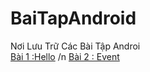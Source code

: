 # BaiTapAndroid
Nơi Lưu Trữ Các Bài Tập Androi </br>
[Bài 1 :Hello](https://github.com/Vanngoc98/Hello/tree/master) /n
[Bài 2 : Event](https://github.com/Vanngoc98/BaiTap-Su-ly-su-kien/tree/master)

